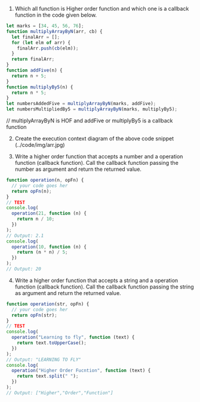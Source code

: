 
1. Which all function is Higher order function and which one is a callback function in the code given below.

```js
let marks = [34, 45, 56, 76];
function multiplyArrayByN(arr, cb) {
  let finalArr = [];
  for (let elm of arr) {
    finalArr.push(cb(elm));
  }
  return finalArr;
}
function addFive(n) {
  return n + 5;
}
function multiplyBy5(n) {
  return n * 5;
}
let numbersAddedFive = multiplyArrayByN(marks, addFive);
let numbersMultipliedBy5 = multiplyArrayByN(marks, multiplyBy5);
```
 //  multiplyArrayByN is HOF and addFive or multiplyBy5 is a callback function

2. Create the execution context diagram of the above code snippet
(../code/img/arr.jpg)

3. Write a higher order function that accepts a number and a operation function (callback function). Call the callback function passing the number as argument and return the returned value.

```js
function operation(n, opFn) {
  // your code goes her
  return opFn(n);
}
// TEST
console.log(
  operation(21, function (n) {
    return n / 10;
  })
);
// Output: 2.1
console.log(
  operation(10, function (n) {
    return (n * n) / 5;
  })
);
// Output: 20
```

4. Write a higher order function that accepts a string and a operation function (callback function). Call the callback function passing the string as argument and return the returned value.

```js
function operation(str, opFn) {
  // your code goes her
  return opFn(str);
}
// TEST
console.log(
  operation("Learning to fly", function (text) {
    return text.toUpperCase();
  })
);
// Output: "LEARNING TO FLY"
console.log(
  operation("Higher Order Fucntion", function (text) {
    return text.split(" ");
  })
);
// Output: ["Higher","Order","Function"]
```

